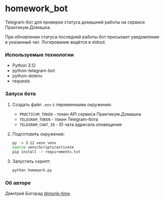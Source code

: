 # homework_bot
Telegram-бот для проверки статуса домашней работы на сервисе Практикум.Домашка.

При обновлении статуса последней работы бот присылает уведомление в указанный чат. Логирование ведётся в stdout.

### Используемые технологии
- Python 3.12
- python-telegram-bot
- python-dotenv
- requests

### Запуск бота
1. Создать файл `.env` с переменными окружения:
    - `PRACTICUM_TOKEN` - токен API сервиса Практикум.Домашка
    - `TELEGRAM_TOKEN` - токен Telegram-бота
    - `TELEGRAM_CHAT_ID` - ID чата адресата оповещения

2. Подготовить окружение:
    ```bash
    py -m 3.12 venv venv
    source venv/Scripts/activate
    pip install -r requirements.txt
    ```
3. Запустить скрипт:
    ```bash
    python homework.py
    ```

### Об авторе
Дмитрий Богорад [@monk-time](https://github.com/monk-time).
